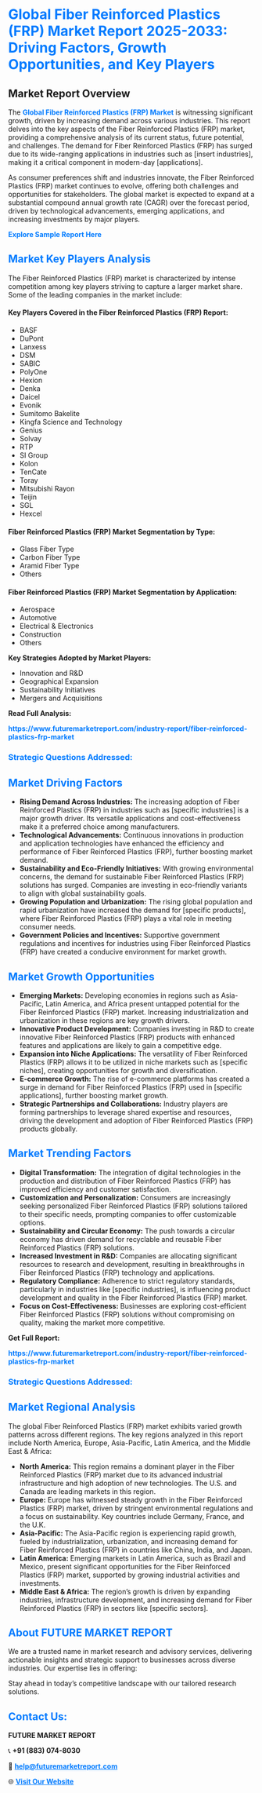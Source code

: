 <h1 style="color: #007BFF;">Global Fiber Reinforced Plastics (FRP) Market Report 2025-2033: Driving Factors, Growth Opportunities, and Key Players</h1>

<section id="overview">
<h2>Market Report Overview</h2>
<p>The <a href="https://www.futuremarketreport.com/industry-report/fiber-reinforced-plastics-frp-market" style="color: #007BFF; text-decoration: none;"><strong>Global Fiber Reinforced Plastics (FRP) Market</strong></a> is witnessing significant growth, driven by increasing demand across various industries. This report delves into the key aspects of the Fiber Reinforced Plastics (FRP) market, providing a comprehensive analysis of its current status, future potential, and challenges. The demand for Fiber Reinforced Plastics (FRP) has surged due to its wide-ranging applications in industries such as [insert industries], making it a critical component in modern-day [applications].</p>
<p>As consumer preferences shift and industries innovate, the Fiber Reinforced Plastics (FRP) market continues to evolve, offering both challenges and opportunities for stakeholders. The global market is expected to expand at a substantial compound annual growth rate (CAGR) over the forecast period, driven by technological advancements, emerging applications, and increasing investments by major players.</p>
</section>

<section id="overview">
<p><a href="https://www.futuremarketreport.com/request-sample/reportId=102358" style="color: #007BFF; text-decoration: none;"><strong>Explore Sample Report Here</strong></a></p>
</section>

<section id="key-players">
<h2 style="color: #007BFF;">Market Key Players Analysis</h2>
<p>The Fiber Reinforced Plastics (FRP) market is characterized by intense competition among key players striving to capture a larger market share. Some of the leading companies in the market include:</p>
<h4>Key Players Covered in the Fiber Reinforced Plastics (FRP) Report:</h4>
<ul><li>BASF</li><li>DuPont</li><li>Lanxess</li><li>DSM</li><li>SABIC</li><li>PolyOne</li><li>Hexion</li><li>Denka</li><li>Daicel</li><li>Evonik</li><li>Sumitomo Bakelite</li><li>Kingfa Science and Technology</li><li>Genius</li><li>Solvay</li><li>RTP</li><li>SI Group</li><li>Kolon</li><li>TenCate</li><li>Toray</li><li>Mitsubishi Rayon</li><li>Teijin</li><li>SGL</li><li>Hexcel</li></ul>
<h4>Fiber Reinforced Plastics (FRP) Market Segmentation by Type:</h4>
<ul><li>Glass Fiber Type</li><li>Carbon Fiber Type</li><li>Aramid Fiber Type</li><li>Others</li></ul>

<h4>Fiber Reinforced Plastics (FRP) Market Segmentation by Application:</h4>
<ul><li>Aerospace</li><li>Automotive</li><li>Electrical &amp; Electronics</li><li>Construction</li><li>Others</li></ul>
<p><strong>Key Strategies Adopted by Market Players:</strong></p>
<ul>
<li>Innovation and R&D</li>
<li>Geographical Expansion</li>
<li>Sustainability Initiatives</li>
<li>Mergers and Acquisitions</li>
</ul>
</section>

<section>
<p><strong>Read Full Analysis: </strong></p><a href="https://www.futuremarketreport.com/industry-report/fiber-reinforced-plastics-frp-market" style="color: #007BFF; text-decoration: none;"><strong>https://www.futuremarketreport.com/industry-report/fiber-reinforced-plastics-frp-market</strong></a>
<h3 style="color: #007BFF;">Strategic Questions Addressed:</h3>
</section>

<section id="driving-factors">
<h2 style="color: #007BFF;">Market Driving Factors</h2>
<ul>
<li><strong>Rising Demand Across Industries:</strong> The increasing adoption of Fiber Reinforced Plastics (FRP) in industries such as [specific industries] is a major growth driver. Its versatile applications and cost-effectiveness make it a preferred choice among manufacturers.</li>
<li><strong>Technological Advancements:</strong> Continuous innovations in production and application technologies have enhanced the efficiency and performance of Fiber Reinforced Plastics (FRP), further boosting market demand.</li>
<li><strong>Sustainability and Eco-Friendly Initiatives:</strong> With growing environmental concerns, the demand for sustainable Fiber Reinforced Plastics (FRP) solutions has surged. Companies are investing in eco-friendly variants to align with global sustainability goals.</li>
<li><strong>Growing Population and Urbanization:</strong> The rising global population and rapid urbanization have increased the demand for [specific products], where Fiber Reinforced Plastics (FRP) plays a vital role in meeting consumer needs.</li>
<li><strong>Government Policies and Incentives:</strong> Supportive government regulations and incentives for industries using Fiber Reinforced Plastics (FRP) have created a conducive environment for market growth.</li>
</ul>
</section>

<section id="growth-opportunities">
<h2 style="color: #007BFF;">Market Growth Opportunities</h2>
<ul>
<li><strong>Emerging Markets:</strong> Developing economies in regions such as Asia-Pacific, Latin America, and Africa present untapped potential for the Fiber Reinforced Plastics (FRP) market. Increasing industrialization and urbanization in these regions are key growth drivers.</li>
<li><strong>Innovative Product Development:</strong> Companies investing in R&D to create innovative Fiber Reinforced Plastics (FRP) products with enhanced features and applications are likely to gain a competitive edge.</li>
<li><strong>Expansion into Niche Applications:</strong> The versatility of Fiber Reinforced Plastics (FRP) allows it to be utilized in niche markets such as [specific niches], creating opportunities for growth and diversification.</li>
<li><strong>E-commerce Growth:</strong> The rise of e-commerce platforms has created a surge in demand for Fiber Reinforced Plastics (FRP) used in [specific applications], further boosting market growth.</li>
<li><strong>Strategic Partnerships and Collaborations:</strong> Industry players are forming partnerships to leverage shared expertise and resources, driving the development and adoption of Fiber Reinforced Plastics (FRP) products globally.</li>
</ul>
</section>

<section id="trending-factors">
<h2 style="color: #007BFF;">Market Trending Factors</h2>
<ul>
<li><strong>Digital Transformation:</strong> The integration of digital technologies in the production and distribution of Fiber Reinforced Plastics (FRP) has improved efficiency and customer satisfaction.</li>
<li><strong>Customization and Personalization:</strong> Consumers are increasingly seeking personalized Fiber Reinforced Plastics (FRP) solutions tailored to their specific needs, prompting companies to offer customizable options.</li>
<li><strong>Sustainability and Circular Economy:</strong> The push towards a circular economy has driven demand for recyclable and reusable Fiber Reinforced Plastics (FRP) solutions.</li>
<li><strong>Increased Investment in R&D:</strong> Companies are allocating significant resources to research and development, resulting in breakthroughs in Fiber Reinforced Plastics (FRP) technology and applications.</li>
<li><strong>Regulatory Compliance:</strong> Adherence to strict regulatory standards, particularly in industries like [specific industries], is influencing product development and quality in the Fiber Reinforced Plastics (FRP) market.</li>
<li><strong>Focus on Cost-Effectiveness:</strong> Businesses are exploring cost-efficient Fiber Reinforced Plastics (FRP) solutions without compromising on quality, making the market more competitive.</li>
</ul>
</section>

<section>
<p><strong>Get Full Report: </strong></p><a href="https://www.futuremarketreport.com/industry-report/fiber-reinforced-plastics-frp-market" style="color: #007BFF; text-decoration: none;"><strong>https://www.futuremarketreport.com/industry-report/fiber-reinforced-plastics-frp-market</strong></a>
<h3 style="color: #007BFF;">Strategic Questions Addressed:</h3>
</section>


<section id="regional-analysis">
<h2 style="color: #007BFF;">Market Regional Analysis</h2>
<p>The global Fiber Reinforced Plastics (FRP) market exhibits varied growth patterns across different regions. The key regions analyzed in this report include North America, Europe, Asia-Pacific, Latin America, and the Middle East & Africa:</p>
<ul>
<li><strong>North America:</strong> This region remains a dominant player in the Fiber Reinforced Plastics (FRP) market due to its advanced industrial infrastructure and high adoption of new technologies. The U.S. and Canada are leading markets in this region.</li>
<li><strong>Europe:</strong> Europe has witnessed steady growth in the Fiber Reinforced Plastics (FRP) market, driven by stringent environmental regulations and a focus on sustainability. Key countries include Germany, France, and the U.K.</li>
<li><strong>Asia-Pacific:</strong> The Asia-Pacific region is experiencing rapid growth, fueled by industrialization, urbanization, and increasing demand for Fiber Reinforced Plastics (FRP) in countries like China, India, and Japan.</li>
<li><strong>Latin America:</strong> Emerging markets in Latin America, such as Brazil and Mexico, present significant opportunities for the Fiber Reinforced Plastics (FRP) market, supported by growing industrial activities and investments.</li>
<li><strong>Middle East & Africa:</strong> The region’s growth is driven by expanding industries, infrastructure development, and increasing demand for Fiber Reinforced Plastics (FRP) in sectors like [specific sectors].</li>
</ul>
</section>

<footer>
<h2 style="color: #007BFF;">About FUTURE MARKET REPORT</h2>
<p>We are a trusted name in market research and advisory services, delivering actionable insights and strategic support to businesses across diverse industries. Our expertise lies in offering:</p>

<p>Stay ahead in today’s competitive landscape with our tailored research solutions.</p>

<h2 style="color: #007BFF;">Contact Us:</h2>
<p><strong>FUTURE MARKET REPORT</strong></p>
<p>📞 <strong>+91 (883) 074-8030</strong></p>
<p>📧 <strong><a href="mailto:help@futuremarketreport.com" style="color: #007BFF;">help@futuremarketreport.com</a></strong></p>
<p>🌐 <strong><a href="https://www.futuremarketreport.com/" style="color: #007BFF;">Visit Our Website</a></strong></p>
</footer>